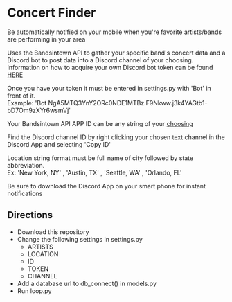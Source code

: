 # Concert Finder
Be automatically notified on your mobile when you're favorite artists/bands are performing in your area

Uses the Bandsintown API to gather your specific band's concert data and a Discord bot to post data
into a Discord channel of your choosing.                              
Information on how to acquire your own Discord bot token can be found [HERE](https://discordapp.com/developers/docs/intro)

Once you have your token it must be entered in settings.py with 'Bot' in front of it.    
Example: 'Bot NgA5MTQ3YnY2ORc0NDE1MTBz.F9Nkww.j3k4YAGtb1-bD7Om9zXYr6wsmVj'

Your Bandsintown API APP ID can be any string of your [choosing](http://www.bandsintown.com/api/authentication)

Find the Discord channel ID by right clicking your chosen text channel in the Discord App and selecting 'Copy ID'

Location string format must be full name of city followed by state abbreviation.    
Ex: 'New York, NY' , 'Austin, TX' , 'Seattle, WA' , 'Orlando, FL'

Be sure to download the Discord App on your smart phone for instant notifications

## Directions
 - Download this repository
 - Change the following settings in settings.py
    - ARTISTS
    - LOCATION
    - ID
    - TOKEN
    - CHANNEL
 - Add a database url to db_connect() in models.py
 - Run loop.py
